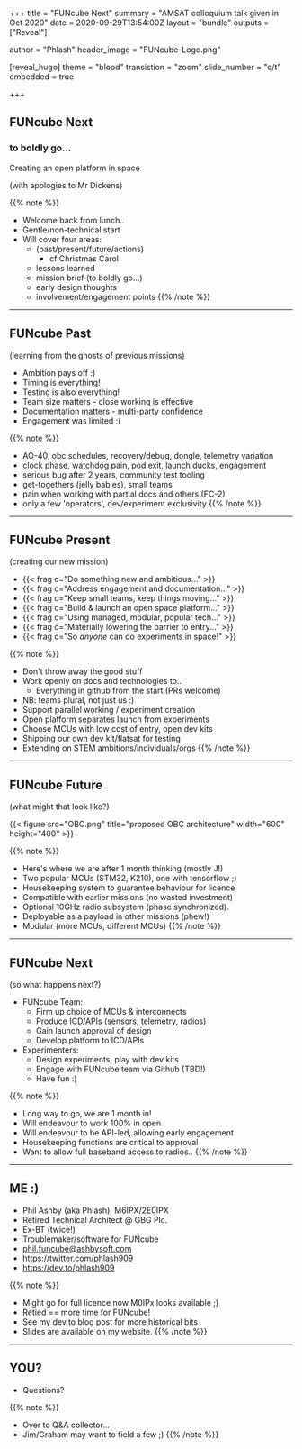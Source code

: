 +++
title = "FUNcube Next"
summary = "AMSAT colloquium talk given in Oct 2020"
date = 2020-09-29T13:54:00Z
layout = "bundle"
outputs = ["Reveal"]

author = "Phlash"
header_image = "FUNcube-Logo.png"

[reveal_hugo]
	theme = "blood"
	transistion = "zoom"
	slide_number = "c/t"
	embedded = true

+++

## FUNcube Next
### to boldly go...
Creating an open platform in space

(with apologies to Mr Dickens)

{{% note %}}
 * Welcome back from lunch..
 * Gentle/non-technical start
 * Will cover four areas:
   * (past/present/future/actions)
     * cf:Christmas Carol
   * lessons learned
   * mission brief (to boldly go...)
   * early design thoughts
   * involvement/engagement points
{{% /note %}}

---

## FUNcube Past
(learning from the ghosts of previous missions)
 * Ambition pays off :)
 * Timing is everything!
 * Testing is also everything!
 * Team size matters - close working is effective
 * Documentation matters - multi-party confidence
 * Engagement was limited :(

{{% note %}}
 * AO-40, obc schedules, recovery/debug, dongle, telemetry variation
 * clock phase, watchdog pain, pod exit, launch ducks, engagement
 * serious bug after 2 years, community test tooling
 * get-togethers (jelly babies), small teams
 * pain when working with partial docs and others (FC-2)
 * only a few 'operators', dev/experiment exclusivity
{{% /note %}}

---

## FUNcube Present
(creating our new mission)
 * {{< frag c="Do something new and ambitious..." >}}
 * {{< frag c="Address engagement and documentation..." >}}
 * {{< frag c="Keep small teams, keep things moving..." >}}
 * {{< frag c="Build & launch an open space platform..." >}}
 * {{< frag c="Using managed, modular, popular tech..." >}}
 * {{< frag c="Materially lowering the barrier to entry..." >}}
 * {{< frag c="So *anyone* can do experiments in space!" >}}

{{% note %}}
 * Don't throw away the good stuff
 * Work openly on docs and technologies to..
   * Everything in github from the start (PRs welcome)
 * NB: teams plural, not just us :)
 * Support parallel working / experiment creation
 * Open platform separates launch from experiments
 * Choose MCUs with low cost of entry, open dev kits
 * Shipping our own dev kit/flatsat for testing
 * Extending on STEM ambitions/individuals/orgs
{{% /note %}}

---

## FUNcube Future
(what might that look like?)

{{< figure src="OBC.png" title="proposed OBC architecture" width="600" height="400" >}}

{{% note %}}
 * Here's where we are after 1 month thinking (mostly J!)
 * Two popular MCUs (STM32, K210), one with tensorflow ;)
 * Housekeeping system to guarantee behaviour for licence
 * Compatible with earlier missions (no wasted investment)
 * Optional 10GHz radio subsystem (phase synchronized).
 * Deployable as a payload in other missions (phew!)
 * Modular (more MCUs, different MCUs)
{{% /note %}}

---

## FUNcube Next
(so what happens next?)

 * FUNcube Team:
   * Firm up choice of MCUs & interconnects
   * Produce ICD/APIs (sensors, telemetry, radios)
   * Gain launch approval of design
   * Develop platform to ICD/APIs
 * Experimenters:
   * Design experiments, play with dev kits
   * Engage with FUNcube team via Github (TBD!)
   * Have fun :)

{{% note %}}
 * Long way to go, we are 1 month in!
 * Will endeavour to work 100% in open
 * Will endeavour to be API-led, allowing early engagement
 * Housekeeping functions are critical to approval
 * Want to allow full baseband access to radios..
{{% /note %}}

---

## ME :)

 * Phil Ashby (aka Phlash), M6IPX/2E0IPX
 * Retired Technical Architect @ GBG Plc.
 * Ex-BT (twice!)
 * Troublemaker/software for FUNcube
 * phil.funcube@ashbysoft.com
 * https://twitter.com/phlash909
 * https://dev.to/phlash909


{{% note %}}
 * Might go for full licence now M0IPx looks available ;)
 * Retied == more time for FUNcube!
 * See my dev.to blog post for more historical bits
 * Slides are available on my website.
{{% /note %}}


---


## YOU?

 * Questions?


{{% note %}}
 * Over to Q&A collector...
 * Jim/Graham may want to field a few ;)
{{% /note %}}
